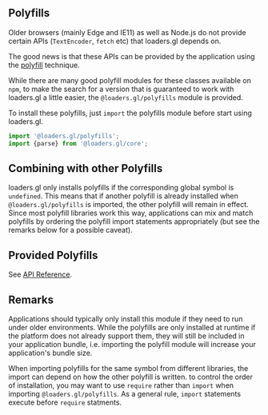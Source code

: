 ## Polyfills

Older browsers (mainly Edge and IE11) as well as Node.js do not provide certain APIs (`TextEncoder`, `fetch` etc) that loaders.gl depends on.

The good news is that these APIs can be provided by the application using the [polyfill](<https://en.wikipedia.org/wiki/Polyfill_(programming)>) technique.

While there are many good polyfill modules for these classes available on `npm`, to make the search for a version that is guaranteed to work with loaders.gl a little easier, the `@loaders.gl/polyfills` module is provided.

To install these polyfills, just `import` the polyfills module before start using loaders.gl.

```js
import '@loaders.gl/polyfills';
import {parse} from '@loaders.gl/core';
```

## Combining with other Polyfills

loaders.gl only installs polyfills if the corresponding global symbol is `undefined`. This means that if another polyfill is already installed when `@loaders.gl/polyfills` is imported, the other polyfill will remain in effect. Since most polyfill libraries work this way, applications can mix and match polyfills by ordering the polyfill import statements appropriately (but see the remarks below for a possible caveat).

## Provided Polyfills

See [API Reference](/docs/api-reference/polyfills).

## Remarks

Applications should typically only install this module if they need to run under older environments. While the polyfills are only installed at runtime if the platform does not already support them, they will still be included in your application bundle, i.e. importing the polyfill module will increase your application's bundle size.

When importing polyfills for the same symbol from different libraries, the import can depend on how the other polyfill is written. to control the order of installation, you may want to use `require` rather than `import` when importing `@loaders.gl/polyfills`. As a general rule, `import` statements execute before `require` statments.
